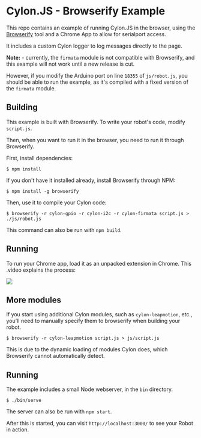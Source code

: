 # Cylon.JS - Browserify Example

This repo contains an example of running Cylon.JS in the browser, using the [Browserify][] tool and a Chrome App to allow for serialport access.

It includes a custom Cylon logger to log messages directly to the page.

**Note:** - currently, the `firmata` module is not compatible with Browserify, and this example will not work until a new release is cut.

However, if you modify the Arduino port on line `18355` of `js/robot.js`, you should be able to run the example, as it's compiled with a fixed version of the `firmata` module.

[Browserify]: http://browserify.org

## Building

This example is built with Browserify.
To write your robot's code, modify `script.js`.

Then, when you want to run it in the browser, you need to run it through Browserify.

First, install dependencies:

    $ npm install

If you don't have it installed already, install Browserify through NPM:

    $ npm install -g browserify

Then, use it to compile your Cylon code:

    $ browserify -r cylon-gpio -r cylon-i2c -r cylon-firmata script.js > ./js/robot.js

This command can also be run with `npm build`.

## Running

To run your Chrome app, load it as an unpacked extension in Chrome.
This .video explains the process:

<a href="http://share.stwrt.ca/chrome-app-demo.mp4" target="_blank">
  <img src="http://i.imgur.com/2jqg0CN.jpg">
</a>

## More modules

If you start using additional Cylon modules, such as `cylon-leapmotion`, etc., you'll need to manually specify them to browserify when building your robot.

    $ browserify -r cylon-leapmotion script.js > js/script.js

This is due to the dynamic loading of modules Cylon does, which Browserify cannot automatically detect.

## Running

The example includes a small Node webserver, in the `bin` directory.

    $ ./bin/serve

The server can also be run with `npm start`.

After this is started, you can visit `http://localhost:3000/` to see your Robot
in action.
